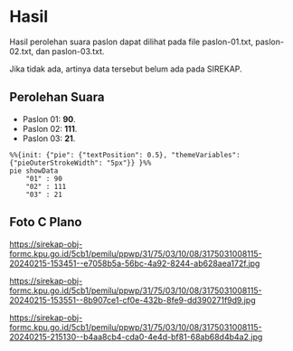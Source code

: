 # Hasil

Hasil perolehan suara paslon dapat dilihat pada file paslon-01.txt, paslon-02.txt, dan paslon-03.txt.

Jika tidak ada, artinya data tersebut belum ada pada SIREKAP.

## Perolehan Suara

 * Paslon 01: **90**.
 * Paslon 02: **111**.
 * Paslon 03: **21**.

```mermaid
%%{init: {"pie": {"textPosition": 0.5}, "themeVariables": {"pieOuterStrokeWidth": "5px"}} }%%
pie showData
    "01" : 90
    "02" : 111
    "03" : 21
```
## Foto C Plano

https://sirekap-obj-formc.kpu.go.id/5cb1/pemilu/ppwp/31/75/03/10/08/3175031008115-20240215-153451--e7058b5a-56bc-4a92-8244-ab628aea172f.jpg

https://sirekap-obj-formc.kpu.go.id/5cb1/pemilu/ppwp/31/75/03/10/08/3175031008115-20240215-153551--8b907ce1-cf0e-432b-8fe9-dd390271f9d9.jpg

https://sirekap-obj-formc.kpu.go.id/5cb1/pemilu/ppwp/31/75/03/10/08/3175031008115-20240215-215130--b4aa8cb4-cda0-4e4d-bf81-68ab68d4b4a2.jpg
